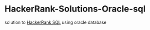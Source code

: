 # HackerRank-Solutions-Oracle-sql
solution to [HackerRank SQL](https://www.hackerrank.com/domains/sql?filters%5Bstatus%5D%5B%5D=solved&filters%5Bstatus%5D%5B%5D=unsolved&badge_type=sql) using oracle database
